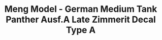---
layout: product
title: "Meng Model - German Medium Tank Panther Ausf.A Late Zimmerit Decal Type A"
price: "1200" 
desc: "N/A"
img_path: "/assets/img/MM-SPS--050.jpg"
brand: "N/A"
available: false
special_offer: false
new: false
soon: false
cat: "010000"
subcat: "011000"
subsubcat: "0N/A"
sifra: "MM-SPS--050"
---
